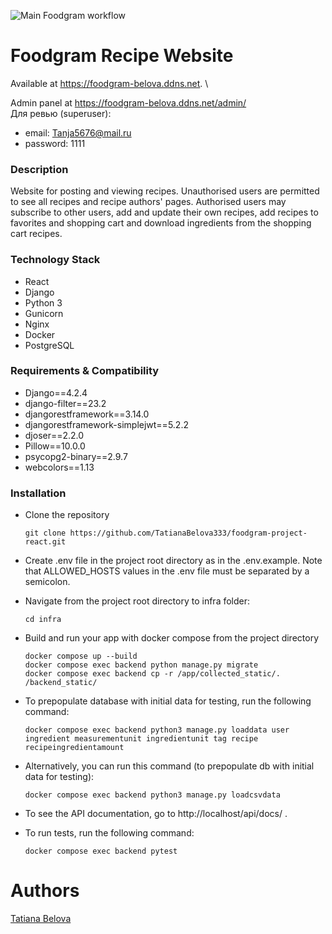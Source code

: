 ![Main Foodgram workflow](https://github.com/TatianaBelova333/foodgram-project-react/actions/workflows/main.yml/badge.svg)

# Foodgram Recipe Website
Available at https://foodgram-belova.ddns.net. \

Admin panel at https://foodgram-belova.ddns.net/admin/ \
Для ревью (superuser):
* email: Tanja5676@mail.ru
* password: 1111

### Description
Website for posting and viewing recipes.
Unauthorised users are permitted to see all recipes and recipe authors' pages.
Authorised users may subscribe to other users, add and update their own recipes, add recipes to favorites and shopping cart and download ingredients from the shopping cart recipes.

### Technology Stack
* React
* Django
* Python 3
* Gunicorn
* Nginx
* Docker
* PostgreSQL

### Requirements & Compatibility
* Django==4.2.4
* django-filter==23.2
* djangorestframework==3.14.0
* djangorestframework-simplejwt==5.2.2
* djoser==2.2.0
* Pillow==10.0.0
* psycopg2-binary==2.9.7
* webcolors==1.13

### Installation
- Clone the repository
  ```
  git clone https://github.com/TatianaBelova333/foodgram-project-react.git
  ```
- Create .env file in the project root directory as in the .env.example. Note that ALLOWED_HOSTS values in the .env file must be separated by a semicolon.

- Navigate from the project root directory to infra folder:
  ```
  cd infra
  ```

- Build and run your app with docker compose from the project directory
  ```
  docker compose up --build
  docker compose exec backend python manage.py migrate
  docker compose exec backend cp -r /app/collected_static/. /backend_static/
  ```
- To prepopulate database with initial data for testing, run the following command:
  ```
  docker compose exec backend python3 manage.py loaddata user ingredient measurementunit ingredientunit tag recipe recipeingredientamount
  ```
- Alternatively, you can run this command (to prepopulate db with initial data for testing):
  ```
  docker compose exec backend python3 manage.py loadcsvdata
  ```

- To see the API documentation, go to http://localhost/api/docs/ .
- To run tests, run the following command:
  ```
  docker compose exec backend pytest
  ```

# Authors
[Tatiana Belova](https://github.com/TatianaBelova333)
